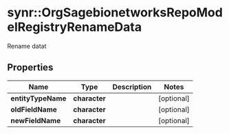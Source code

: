 # synr::OrgSagebionetworksRepoModelRegistryRenameData

Rename datat

## Properties
Name | Type | Description | Notes
------------ | ------------- | ------------- | -------------
**entityTypeName** | **character** |  | [optional] 
**oldFieldName** | **character** |  | [optional] 
**newFieldName** | **character** |  | [optional] 


